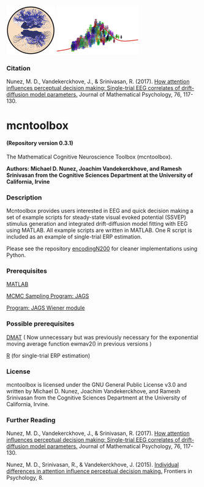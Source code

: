 <img src="./extra/small_hnl_logo.png" height="128"> <img src="./extra/small_cidlab_logo.png" height="128">

### Citation

Nunez, M. D., Vandekerckhove, J., & Srinivasan, R. (2017).
[How attention influences perceptual decision making: Single-trial EEG correlates of drift-diffusion model parameters.](https://www.researchgate.net/publication/298275031_How_attention_influences_perceptual_decision_making_Single-trial_EEG_correlates_of_drift-diffusion_model_parameters)
Journal of Mathematical Psychology, 76, 117-130.

# mcntoolbox
#### (Repository version 0.3.1)
The Mathematical Cognitive Neuroscience Toolbox (mcntoolbox).

**Authors: Michael D. Nunez, Joachim Vandekerckhove, and Ramesh Srinivasan from the Cognitive Sciences Department at the University of California, Irvine**

### Description

Mcntoolbox provides users interested in EEG and quick decision making a set of example scripts for steady-state visual evoked potential (SSVEP) stimulus generation and integrated drift-diffusion model fitting with EEG using MATLAB. All example scripts are written in MATLAB. One R script is included as an example of single-trial ERP estimation.

Please see the repository [encodingN200](https://github.com/mdnunez/encodingN200) for cleaner implementations using Python.

### Prerequisites

[MATLAB](https://www.mathworks.com/)

[MCMC Sampling Program: JAGS](http://mcmc-jags.sourceforge.net/)

[Program: JAGS Wiener module](https://sourceforge.net/projects/jags-wiener/)

### Possible prerequisites

[DMAT](https://ppw.kuleuven.be/okp/software/dmat/) ( Now unnecessary but was previously necessary for the exponential moving average function ewmav2() in previous versions )

[R](https://www.r-project.org/) (for single-trial ERP estimation)

### License

mcntoolbox is licensed under the GNU General Public License v3.0 and written by Michael D. Nunez, Joachim Vandekerckhove, and Ramesh Srinivasan from the Cognitive Sciences Department at the University of California, Irvine.

### Further Reading

Nunez, M. D., Vandekerckhove, J., & Srinivasan, R. (2017).
[How attention influences perceptual decision making: Single-trial EEG correlates of drift-diffusion model parameters.](https://www.researchgate.net/publication/298275031_How_attention_influences_perceptual_decision_making_Single-trial_EEG_correlates_of_drift-diffusion_model_parameters)
Journal of Mathematical Psychology, 76, 117-130.

Nunez, M. D., Srinivasan, R., & Vandekerckhove, J. (2015). 
[Individual differences in attention influence perceptual decision making.](https://www.researchgate.net/publication/273466831_Individual_differences_in_attention_influence_perceptual_decision_making) 
Frontiers in Psychology, 8.

